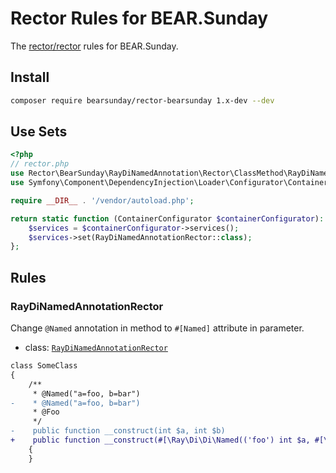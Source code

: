 # Rector Rules for BEAR.Sunday

The [rector/rector](http://github.com/rectorphp/rector) rules for BEAR.Sunday.

## Install

```bash
composer require bearsunday/rector-bearsunday 1.x-dev --dev
```

## Use Sets

```php
<?php
// rector.php
use Rector\BearSunday\RayDiNamedAnnotation\Rector\ClassMethod\RayDiNamedAnnotationRector;
use Symfony\Component\DependencyInjection\Loader\Configurator\ContainerConfigurator;

require __DIR__ . '/vendor/autoload.php';

return static function (ContainerConfigurator $containerConfigurator): void {
    $services = $containerConfigurator->services();
    $services->set(RayDiNamedAnnotationRector::class);
};
```

## Rules

### RayDiNamedAnnotationRector

Change `@Named` annotation in method to `#[Named]` attribute in parameter.

- class: [`RayDiNamedAnnotationRector`](rules/RayDiNamedAnnotation/Rector/ClassMethod/RayDiNamedAnnotationRector.php)

```diff
class SomeClass
{
    /**
     * @Named("a=foo, b=bar")
-    * @Named("a=foo, b=bar")
     * @Foo
     */
-    public function __construct(int $a, int $b)
+    public function __construct(#[\Ray\Di\Di\Named(('foo') int $a, #[\Ray\Di\Di\Named(('bar') int $b)
    {
    }
```
